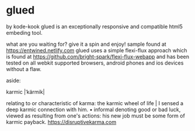 # glued
by kode-kook
glued is an exceptionally responsive and compatible html5 embeding tool.

what are you waiting for? give it a spin and enjoy! sample found at https://entwined.netlify.com
glued uses a simple flexi-flux approach which is found at https://github.com/bright-spark/flexi-flux-webapp and has been tested on all webkit supported browsers, android phones and ios devices without a flaw.




aside:

karmic |ˈkärmik|

relating to or characteristic of karma: the karmic wheel of life | I sensed a deep karmic connection with him.
• informal denoting good or bad luck, viewed as resulting from one's actions: his new job must be some form of karmic payback.
https://disruptivekarma.com
